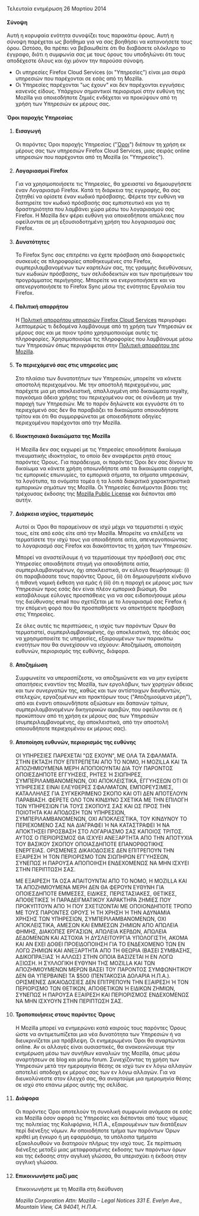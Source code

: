 Τελευταία ενημέρωση 26 Μαρτίου 2014

#### Σύνοψη

Αυτή η κορυφαία ενότητα συνοψίζει τους παρακάτω όρους. Αυτή η σύνοψη παρέχεται ως βοήθημα για να σας βοηθήσει να κατανοήσετε τους όρου. Ωστόσο, θα πρέπει να βεβαιωθείτε ότι θα διαβάσετε ολόκληρο το έγγραφο, διότι η συμφωνία σας με τους όρους του υποδηλώνει ότι τους αποδέχεστε όλους και όχι μόνον την παρούσα σύνοψη.

- Οι υπηρεσίες Firefox Cloud Services (οι "Υπηρεσίες") είναι μια σειρά υπηρεσιών που παρέχονται σε εσάς από τη Mozilla.
- Οι Υπηρεσίες παρέχονται "ως έχουν" και δεν παρέχονται εγγυήσεις κανενός είδους. Υπάρχουν σημαντικοί περιορισμοί στην ευθύνη της Mozilla για οποιεσδήποτε ζημιές ενδέχεται να προκύψουν από τη χρήση των Υπηρεσιών εκ μέρους σας.

#### Όροι παροχής Υπηρεσίας

1. #### Εισαγωγή

    Οι παρόντες Όροι παροχής Υπηρεσίας ("<u>Όροι</u>") διέπουν τη χρήση εκ μέρους σας των υπηρεσιών Firefox Cloud Services, μιας σειράς online υπηρεσιών που παρέχονται από τη Mozilla (οι "Υπηρεσίες").

2. #### Λογαριασμοί Firefox

    Για να χρησιμοποιήσετε τις Υπηρεσίες, θα χρειαστεί να δημιουργήσετε έναν Λογαριασμό Firefox.  Κατά τη διάρκεια της εγγραφής, θα σας ζητηθεί να ορίσετε έναν κωδικό πρόσβασης. Φέρετε την ευθύνη να διατηρείτε τον κωδικό πρόσβασής σας εμπιστευτικό και για τη δραστηριότητα που λαμβάνει χώρα μέσω του λογαριασμού σας Firefox. Η Mozilla δεν φέρει ευθύνη για οποιεσδήποτε απώλειες που οφείλονται σε μη εξουσιοδοτημένη χρήση του λογαριασμού σας Firefox.

3. #### Δυνατότητες

    Το Firefox Sync σας επιτρέπει να έχετε πρόσβαση από διαφορετικές συσκευές σε πληροφορίες αποθηκευμένες στο Firefox, συμπεριλαμβανομένων των καρτελών σας, της γραμμής διευθύνσεων, των κωδικών πρόσβασης, των σελιδοδεικτών και των προτιμήσεων του προγράμματος περιήγησης. Μπορείτε να ενεργοποιήσετε και να απενεργοποιήσετε το Firefox Sync μέσω της ενότητας Εργαλεία του Firefox.

4. #### Πολιτική απορρήτου

    Η [Πολιτική απορρήτου υπηρεσιών Firefox Cloud Services](https://www.mozilla.org/privacy/firefox-cloud/) περιγράφει λεπτομερώς τι δεδομένα λαμβάνουμε από τη χρήση των Υπηρεσιών εκ μέρους σας και με ποιον τρόπο χρησιμοποιούμε αυτές τις πληροφορίες. Χρησιμοποιούμε τις πληροφορίες που λαμβάνουμε μέσω των Υπηρεσιών όπως περιγράφεται στην [Πολιτική απορρήτου της Mozilla](https://www.mozilla.org/privacy/).

5. #### Το περιεχόμενό σας στις υπηρεσίες μας

    Στο πλαίσιο των δυνατοτήτων των Υπηρεσιών, μπορείτε να κάνετε αποστολή περιεχομένου. Με την αποστολή περιεχομένου, μας παρέχετε μια μη αποκλειστική, απαλλαγμένη από δικαιώματα royalty, παγκόσμια άδεια χρήσης του περιεχομένου σας σε σύνδεση με την παροχή των Υπηρεσιών. Με το παρόν δηλώνετε και εγγυάστε ότι το περιεχόμενό σας δεν θα παραβιάζει τα δικαιώματα οποιουδήποτε τρίτου και ότι θα συμμορφώνεται με οποιεσδήποτε οδηγίες περιεχομένου παρέχονται από την Mozilla.

6. #### Ιδιοκτησιακά δικαιώματα της Mozilla

    Η Mozilla δεν σας εκχωρεί με τις Υπηρεσίες οποιοδήποτε δικαίωμα πνευματικής ιδιοκτησίας, το οποίο δεν αναφέρεται ρητά στους παρόντες Όρους. Για παράδειγμα, οι παρόντες Όροι δεν σας δίνουν το δικαίωμα να κάνετε χρήση οποιωνδήποτε από τα δικαιώματα copyright, τις εμπορικές επωνυμίες, τα εμπορικά σήματα, τα σήματα υπηρεσιών, τα λογότυπα, τα ονόματα τομέα ή τα λοιπά διακριτικά χαρακτηριστικά εμπορικών σημάτων της Mozilla. Οι Υπηρεσίες διανέμονται βάσει της τρέχουσας έκδοσης της [Mozilla Public License](https://www.mozilla.org/MPL/) και διέπονται από αυτήν.

7. #### Διάρκεια ισχύος, τερματισμός

    Αυτοί οι Όροι θα παραμείνουν σε ισχύ μέχρι να τερματιστεί η ισχύς τους, είτε από εσάς είτε από την Mozilla. Μπορείτε να επιλέξετε να τερματίσετε την ισχύ τους για οποιαδήποτε αιτία, απενεργοποιώντας το λογαριασμό σας Firefox και διακόπτοντας τη χρήση των Υπηρεσιών.

    Μπορεί να αναστείλουμε ή να τερματίσουμε την πρόσβασή σας στις Υπηρεσίες οποιαδήποτε στιγμή για οποιαδήποτε αιτία, συμπεριλαμβανομένων, όχι αποκλειστικά, αν εύλογα θεωρήσουμε: (i) ότι παραβιάσατε τους παρόντες Όρους, (ii) ότι δημιουργήσατε κίνδυνο ή πιθανή νομική έκθεση για εμάς ή (iii) ότι η παροχή εκ μέρους μας των Υπηρεσιών προς εσάς δεν είναι πλέον εμπορικά βιώσιμη. Θα καταβάλουμε εύλογες προσπάθειες για να σας ειδοποιήσουμε μέσω της διεύθυνσης email που σχετίζεται με το λογαριασμό σας Firefox ή την επόμενη φορά που θα προσπαθήσετε να αποκτήσετε πρόσβαση στις Υπηρεσίες.

    Σε όλες αυτές τις περιπτώσεις, η ισχύς των παρόντων Όρων θα τερματιστεί, συμπεριλαμβανομένης, όχι αποκλειστικά, της άδειάς σας να χρησιμοποιείτε τις υπηρεσίες, εξαιρουμένων των παρακάτω ενοτήτων που θα συνεχίσουν να ισχύουν: Αποζημίωση, αποποίηση ευθυνών, περιορισμός της ευθύνης, διάφορα.

8. #### Αποζημίωση

    Συμφωνείτε να υπερασπίζεστε, να αποζημιώνετε και να μην εγείρετε απαιτήσεις εναντίον της Mozilla, των εργολάβων, των χορηγών άδειας και των συνεργατών της, καθώς και των αντίστοιχων διευθυντών, στελεχών, εργαζομένων και πρακτόρων τους ("Αποζημιούμενα μέρη"), από και έναντι οποιωνδήποτε αξιώσεων και δαπανών τρίτων, συμπεριλαμβανομένων δικηγορικών αμοιβών, που οφείλονται σε ή προκύπτουν από τη χρήση εκ μέρους σας των Υπηρεσιών (συμπεριλαμβανομένης, όχι αποκλειστικά, από την αποστολή οποιουδήποτε περιεχομένου εκ μέρους σας).

9. #### Αποποίηση ευθυνών, περιορισμός της ευθύνης

    ΟΙ ΥΠΗΡΕΣΙΕΣ ΠΑΡΕΧΕΤΑΙ "ΩΣ ΕΧΟΥΝ", ΜΕ ΟΛΑ ΤΑ ΣΦΑΛΜΑΤΑ. ΣΤΗΝ ΕΚΤΑΣΗ ΠΟΥ ΕΠΙΤΡΕΠΕΤΑΙ ΑΠΟ ΤΟ ΝΟΜΟ, Η MOZILLA ΚΑΙ ΤΑ ΑΠΟΖΗΜΙΟΥΜΕΝΑ ΜΕΡΗ ΑΠΟΠΟΙΟΥΝΤΑΙ ΔΙΑ ΤΟΥ ΠΑΡΟΝΤΟΣ ΟΠΟΙΕΣΔΗΠΟΤΕ ΕΓΓΥΗΣΕΙΣ, ΡΗΤΕΣ Ή ΣΙΩΠΗΡΕΣ, ΣΥΜΠΕΡΙΛΑΜΒΑΝΟΜΕΝΩΝ, ΟΧΙ ΑΠΟΚΛΕΙΣΤΙΚΑ, ΕΓΓΥΗΣΕΩΝ ΟΤΙ ΟΙ ΥΠΗΡΕΣΙΕΣ ΕΙΝΑΙ ΕΛΕΥΘΕΡΕΣ ΣΦΑΛΜΑΤΩΝ, ΕΜΠΟΡΕΥΣΙΜΕΣ, ΚΑΤΑΛΛΗΛΕΣ ΓΙΑ ΣΥΓΚΕΚΡΙΜΕΝΟ ΣΚΟΠΟ ΚΑΙ ΟΤΙ ΔΕΝ ΑΠΟΤΕΛΟΥΝ ΠΑΡΑΒΙΑΣΗ. ΦΕΡΕΤΕ ΟΛΟ ΤΟΝ ΚΙΝΔΥΝΟ ΣΧΕΤΙΚΑ ΜΕ ΤΗΝ ΕΠΙΛΟΓΗ ΤΩΝ ΥΠΗΡΕΣΙΩΝ ΓΙΑ ΤΟΥΣ ΣΚΟΠΟΥΣ ΣΑΣ ΚΑΙ ΩΣ ΠΡΟΣ ΤΗΝ ΠΟΙΟΤΗΤΑ ΚΑΙ ΑΠΟΔΟΣΗ ΤΩΝ ΥΠΗΡΕΣΙΩΝ, ΣΥΜΠΕΡΙΛΑΜΒΑΝΟΜΕΝΩΝ, ΟΧΙ ΑΠΟΚΛΕΙΣΤΙΚΑ, ΤΟΥ ΚΙΝΔΥΝΟΥ ΤΟ ΠΕΡΙΕΧΟΜΕΝΟ ΣΑΣ ΝΑ ΔΙΑΓΡΑΦΕΙ Ή ΝΑ ΚΑΤΑΣΤΡΑΦΕΙ Ή ΝΑ ΑΠΟΚΤΗΣΕΙ ΠΡΟΣΒΑΣΗ ΣΤΟ ΛΟΓΑΡΙΑΣΜΟ ΣΑΣ ΚΑΠΟΙΟΣ ΤΡΙΤΟΣ. ΑΥΤΟΣ Ο ΠΕΡΙΟΡΙΣΜΟΣ ΘΑ ΙΣΧΥΕΙ ΑΝΕΞΑΡΤΗΤΑ ΑΠΟ ΤΗΝ ΑΠΟΤΥΧΙΑ ΤΟΥ ΒΑΣΙΚΟΥ ΣΚΟΠΟΥ ΟΠΟΙΑΣΔΗΠΟΤΕ ΕΠΑΝΟΡΘΩΤΙΚΗΣ ΕΝΕΡΓΕΙΑΣ. ΟΡΙΣΜΕΝΕΣ ΔΙΚΑΙΟΔΟΣΙΕΣ ΔΕΝ ΕΠΙΤΡΕΠΟΥΝ ΤΗΝ ΕΞΑΙΡΕΣΗ Ή ΤΟΝ ΠΕΡΙΟΡΙΣΜΟ ΤΩΝ ΣΙΩΠΗΡΩΝ ΕΓΓΥΗΣΕΩΝ, ΣΥΝΕΠΩΣ Η ΠΑΡΟΥΣΑ ΑΠΟΠΟΙΗΣΗ ΕΝΔΕΧΟΜΕΝΩΣ ΝΑ ΜΗΝ ΙΣΧΥΕΙ ΣΤΗΝ ΠΕΡΙΠΤΩΣΗ ΣΑΣ.

    ΜΕ ΕΞΑΙΡΕΣΗ ΤΑ ΟΣΑ ΑΠΑΙΤΟΥΝΤΑΙ ΑΠΟ ΤΟ ΝΟΜΟ, Η MOZILLA ΚΑΙ ΤΑ ΑΠΟΖΗΜΙΟΥΜΕΝΑ ΜΕΡΗ ΔΕΝ ΘΑ ΦΕΡΟΥΝ ΕΥΘΥΝΗ ΓΙΑ ΟΠΟΙΕΣΔΗΠΟΤΕ ΕΜΜΕΣΕΣ, ΕΙΔΙΚΕΣ, ΠΕΡΙΣΤΑΣΙΑΚΕΣ, ΘΕΤΙΚΕΣ, ΑΠΟΘΕΤΙΚΕΣ Ή ΠΑΡΑΔΕΙΓΜΑΤΙΚΟΥ ΧΑΡΑΚΤΗΡΑ ΖΗΜΙΕΣ ΠΟΥ ΠΡΟΚΥΠΤΟΥΝ ΑΠΟ Ή ΠΟΥ ΣΧΕΤΙΖΟΝΤΑΙ ΜΕ ΟΠΟΙΟΝΔΗΠΟΤΕ ΤΡΟΠΟ ΜΕ ΤΟΥΣ ΠΑΡΟΝΤΕΣ ΟΡΟΥΣ Ή ΤΗ ΧΡΗΣΗ Ή ΤΗΝ ΑΔΥΝΑΜΙΑ ΧΡΗΣΗΣ ΤΩΝ ΥΠΗΡΕΣΙΩΝ, ΣΥΜΠΕΡΙΛΑΜΒΑΝΟΜΕΝΩΝ, ΟΧΙ ΑΠΟΚΛΕΙΣΤΙΚΑ, ΑΜΕΣΩΝ ΚΑΙ ΕΜΜΕΣΩΝ ΖΗΜΙΩΝ ΑΠΟ ΑΠΩΛΕΙΑ ΦΗΜΗΣ, ΔΙΑΚΟΠΕΣ ΕΡΓΑΣΙΩΝ, ΑΠΩΛΕΙΑ ΚΕΡΔΩΝ, ΑΠΩΛΕΙΑ ΔΕΔΟΜΕΝΩΝ ΚΑΙ ΑΣΤΟΧΙΑ Ή ΔΥΣΛΕΙΤΟΥΡΓΙΑ ΥΠΟΛΟΓΙΣΤΗ, ΑΚΟΜΑ ΚΑΙ ΑΝ ΕΧΕΙ ΔΟΘΕΙ ΠΡΟΕΙΔΟΠΟΙΗΣΗ ΓΙΑ ΤΟ ΕΝΔΕΧΟΜΕΝΟ ΤΩΝ ΕΝ ΛΟΓΩ ΖΗΜΙΩΝ ΚΑΙ ΑΝΕΞΑΡΤΗΤΑ ΑΠΟ ΤΗ ΘΕΩΡΙΑ (ΒΑΣΕΙ ΣΥΜΒΑΣΗΣ, ΑΔΙΚΟΠΡΑΞΙΑΣ Ή ΑΛΛΩΣ) ΣΤΗΝ ΟΠΟΙΑ ΒΑΣΙΖΕΤΑΙ Η ΕΝ ΛΟΓΩ ΑΞΙΩΣΗ. Η ΣΥΛΛΟΓΙΚΗ ΕΥΘΥΝΗ ΤΗΣ MOZILLA ΚΑΙ ΤΩΝ ΑΠΟΖΗΜΙΟΥΜΕΝΩΝ ΜΕΡΩΝ ΒΑΣΕΙ ΤΟΥ ΠΑΡΟΝΤΟΣ ΣΥΜΦΩΝΗΤΙΚΟΥ ΔΕΝ ΘΑ ΥΠΕΡΒΑΙΝΕΙ ΤΑ $500 (ΠΕΝΤΑΚΟΣΙΑ ΔΟΛΑΡΙΑ Η.Π.Α.). ΟΡΙΣΜΕΝΕΣ ΔΙΚΑΙΟΔΟΣΙΕΣ ΔΕΝ ΕΠΙΤΡΕΠΟΥΝ ΤΗΝ ΕΞΑΙΡΕΣΗ Ή ΤΟΝ ΠΕΡΙΟΡΙΣΜΟ ΤΩΝ ΘΕΤΙΚΩΝ, ΑΠΟΘΕΤΙΚΩΝ Ή ΕΙΔΙΚΩΝ ΖΗΜΙΩΝ, ΣΥΝΕΠΩΣ Η ΠΑΡΟΥΣΑ ΕΞΑΙΡΕΣΗ ΚΑΙ ΠΕΡΙΟΡΙΣΜΟΣ ΕΝΔΕΧΟΜΕΝΩΣ ΝΑ ΜΗΝ ΙΣΧΥΟΥΝ ΣΤΗΝ ΠΕΡΙΠΤΩΣΗ ΣΑΣ.

10. #### Τροποποιήσεις στους παρόντες Όρους

    Η Mozilla μπορεί να ενημερώνει κατά καιρούς τους παρόντες Όρους ώστε να αντιμετωπίζεται μια νέα δυνατότητα των Υπηρεσιών ή να διευκρινίζεται μια πρόβλεψη. Οι ενημερωμένοι Όροι θα αναρτώνται online. Αν οι αλλαγές είναι ουσιαστικές, θα ανακοινώνουμε την ενημέρωση μέσω των συνήθων καναλιών της Mozilla, όπως μέσω αναρτήσεων σε blog και μέσω forum. Συνεχίζοντας τη χρήση των Υπηρεσιών μετά την ημερομηνία θέσης σε ισχύ των εν λόγω αλλαγών αποτελεί αποδοχή εκ μέρους σας των εν λόγω αλλαγών. Για να διευκολύνεστε στον έλεγχό σας, θα αναρτούμε μια ημερομηνία θέσης σε ισχύ στο επάνω μέρος αυτής της σελίδας.

11. #### Διάφορα

    Οι παρόντες Όροι αποτελούν τη συνολική συμφωνία ανάμεσα σε εσάς και Mozilla όσον αφορά τις Υπηρεσίες και διέπονται από τους νόμους της πολιτείας της Καλιφόρνια, Η.Π.Α., εξαιρουμένων των διατάξεων περί διένεξης νόμων. Αν οποιοδήποτε τμήμα των παρόντων Όρων κριθεί μη έγκυρο ή μη εφαρμόσιμο, τα υπόλοιπα τμήματα εξακολουθούν να διατηρούν πλήρως την ισχύ τους. Σε περίπτωση διένεξης μεταξύ μιας μεταφρασμένης έκδοσης των παρόντων όρων και της έκδοσης στην αγγλική γλώσσα, θα υπερισχύει η έκδοση στην αγγλική γλώσσα.

12. #### Επικοινωνήστε μαζί μας

    Επικοινωνήστε με τη Mozilla στη διεύθυνση

    <address>
      Mozilla Corporation 
      Attn: Mozilla – Legal Notices 
      331 E. Evelyn Ave., 
      Mountain View, CA 94041, Η.Π.Α. 
    </address>
